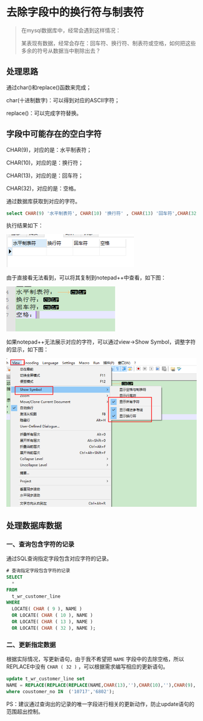 # 去除字段中的换行符与制表符

> 在mysql数据库中，经常会遇到这样情况：
>
> 某表现有数据，经常会存在：回车符、换行符、制表符或空格，如何把这些多余的符号从数据当中剔除出去？

## 处理思路

通过char()和replace()函数来完成；

char(十进制数字)：可以得到对应的ASCII字符；

replace()：可以完成字符替换。

## 字段中可能存在的空白字符

CHAR(9)，对应的是：水平制表符；

CHAR(10)，对应的是：换行符；

CHAR(13)，对应的是：回车符；

CHAR(32)，对应的是：空格。

通过数据库获取到对应的字符。

```sql
select CHAR(9) '水平制表符', CHAR(10) '换行符' , CHAR(13) '回车符',CHAR(32) '空格';
```

执行结果如下：

![image-20230710161505113](图片/image-20230710161505113.png)

由于直接看无法看到，可以将其复制到notepad++中查看，如下图：

![image-20230710161614786](图片/image-20230710161614786.png)



如果notepad++无法展示对应的字符，可以通过view->Show Symbol，调整字符的显示，如下图：

![image-20230710161826630](图片/image-20230710161826630.png)

## 处理数据库数据

### 一、查询包含字符的记录

通过SQL查询指定字段包含对应字符的记录。

```sql
# 查询指定字段包含字符的记录
SELECT
  * 
FROM
  t_wr_customer_line 
WHERE
  LOCATE( CHAR ( 9 ), NAME ) 
  OR LOCATE( CHAR ( 10 ), NAME ) 
  OR LOCATE( CHAR ( 13 ), NAME ) 
  OR LOCATE( CHAR ( 32 ), NAME );
```

### 二、更新指定数据

根据实际情况，写更新语句，由于我不希望把 `NAME` 字段中的去除空格，所以REPLACE中没有 `CHAR ( 32 )` ，可以根据需求编写相应的更新语句。

```sql
update t_wr_customer_line set 
NAME = REPLACE(REPLACE(REPLACE(NAME,CHAR(13),''),CHAR(10),''),CHAR(9),'')
where coustomer_no IN  ('10717','6802');
```

PS：建议通过查询出的记录的唯一字段进行相关的更新动作，防止update语句的范围超出控制。